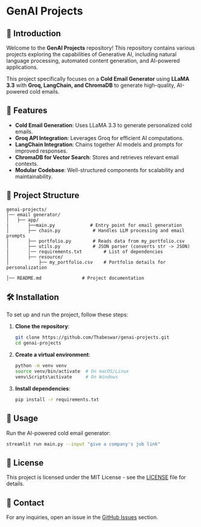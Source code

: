 # GenAI Projects

## 📌 Introduction
Welcome to the **GenAI Projects** repository! This repository contains various projects exploring the capabilities of Generative AI, including natural language processing, automated content generation, and AI-powered applications.

This project specifically focuses on a **Cold Email Generator** using **LLaMA 3.3** with **Groq, LangChain, and ChromaDB** to generate high-quality, AI-powered cold emails.

## 🚀 Features
- **Cold Email Generation**: Uses LLaMA 3.3 to generate personalized cold emails.
- **Groq API Integration**: Leverages Groq for efficient AI computations.
- **LangChain Integration**: Chains together AI models and prompts for improved responses.
- **ChromaDB for Vector Search**: Stores and retrieves relevant email contexts.
- **Modular Codebase**: Well-structured components for scalability and maintainability.

## 📂 Project Structure
```
genai-projects/
│── email generator/
│   ├── app/
|       ├──main.py             # Entry point for email generation
│       ├── chain.py            # Handles LLM processing and email prompts
│       ├── portfolio.py        # Reads data from my_portfolio.csv
│       ├── utils.py            # JSON parser (converts str -> JSON)
|       │── requirements.txt        # List of dependencies
│       ├── resource/
│           ├── my_portfolio.csv    # Portfolio details for personalization

│── README.md               # Project documentation
```

## 🛠️ Installation
To set up and run the project, follow these steps:

1. **Clone the repository**:
   ```sh
   git clone https://github.com/Thabeswar/genai-projects.git
   cd genai-projects
   ```

2. **Create a virtual environment**:
   ```sh
   python -m venv venv
   source venv/bin/activate  # On macOS/Linux
   venv\Scripts\activate     # On Windows
   ```

3. **Install dependencies**:
   ```sh
   pip install -r requirements.txt
   ```

## 📝 Usage
Run the AI-powered cold email generator:
```sh
streamlit run main.py --input "give a company's job link"
```


## 📜 License
This project is licensed under the MIT License - see the [LICENSE](LICENSE) file for details.

## 📧 Contact
For any inquiries, open an issue in the [GitHub Issues](https://github.com/Thabeswar/genai-projects/issues) section.

